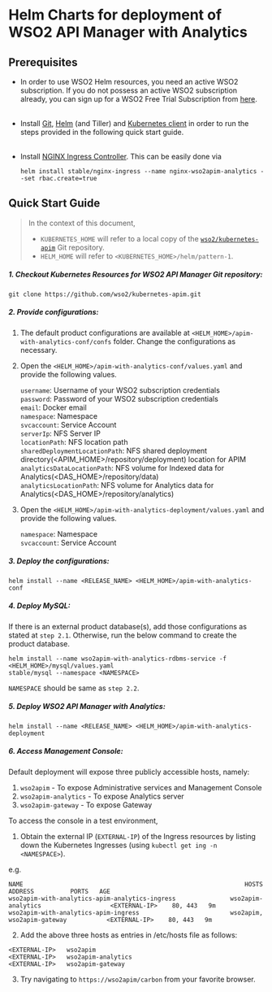 # Helm Charts for deployment of WSO2 API Manager with Analytics

## Prerequisites

* In order to use WSO2 Helm resources, you need an active WSO2 subscription. If you do not possess an active WSO2
  subscription already, you can sign up for a WSO2 Free Trial Subscription from [here](https://wso2.com/free-trial-subscription).<br><br>

* Install [Git](https://git-scm.com/book/en/v2/Getting-Started-Installing-Git), [Helm](https://github.com/kubernetes/helm/blob/master/docs/install.md)
(and Tiller) and [Kubernetes client](https://kubernetes.io/docs/tasks/tools/install-kubectl/) in order to run the 
steps provided in the following quick start guide.<br><br>

* Install [NGINX Ingress Controller](https://kubernetes.github.io/ingress-nginx/deploy/). This can
 be easily done via 
  ```
  helm install stable/nginx-ingress --name nginx-wso2apim-analytics --set rbac.create=true
  ```
## Quick Start Guide
>In the context of this document, <br>
>* `KUBERNETES_HOME` will refer to a local copy of the [`wso2/kubernetes-apim`](https://github.com/wso2/kubernetes-apim/)
Git repository. <br>
>* `HELM_HOME` will refer to `<KUBERNETES_HOME>/helm/pattern-1`. <br>

##### 1. Checkout Kubernetes Resources for WSO2 API Manager Git repository:

```
git clone https://github.com/wso2/kubernetes-apim.git
```

##### 2. Provide configurations:

1. The default product configurations are available at `<HELM_HOME>/apim-with-analytics-conf/confs` folder. Change the 
configurations as necessary.

2. Open the `<HELM_HOME>/apim-with-analytics-conf/values.yaml` and provide the following values.

    `username`: Username of your WSO2 subscription credentials<br>
    `password`: Password of your WSO2 subscription credentials<br>
    `email`: Docker email<br>
    `namespace`: Namespace<br>
    `svcaccount`: Service Account<br>
    `serverIp`: NFS Server IP<br>
    `locationPath`: NFS location path<br>
    `sharedDeploymentLocationPath`: NFS shared deployment directory(<APIM_HOME>/repository/deployment) location for APIM<br> 
    `analyticsDataLocationPath`: NFS volume for Indexed data for Analytics(<DAS_HOME>/repository/data)<br>
    `analyticsLocationPath`: NFS volume for Analytics data for Analytics(<DAS_HOME>/repository/analytics)<br>
    
3. Open the `<HELM_HOME>/apim-with-analytics-deployment/values.yaml` and provide the following values.

    `namespace`: Namespace<br>
    `svcaccount`: Service Account
    
##### 3. Deploy the configurations:

```
helm install --name <RELEASE_NAME> <HELM_HOME>/apim-with-analytics-conf
```

##### 4. Deploy MySQL:
If there is an external product database(s), add those configurations as stated at `step 2.1`. Otherwise, run the below
 command to create the product database. 
```
helm install --name wso2apim-with-analytics-rdbms-service -f <HELM_HOME>/mysql/values.yaml 
stable/mysql --namespace <NAMESPACE>
```
`NAMESPACE` should be same as `step 2.2`.

##### 5. Deploy WSO2 API Manager with Analytics:

```
helm install --name <RELEASE_NAME> <HELM_HOME>/apim-with-analytics-deployment
```

##### 6. Access Management Console:

Default deployment will expose three publicly accessible hosts, namely:<br>
1. `wso2apim` - To expose Administrative services and Management Console<br>
2. `wso2apim-analytics` - To expose Analytics server<br>
3. `wso2apim-gateway` - To expose Gateway<br>

To access the console in a test environment,

1. Obtain the external IP (`EXTERNAL-IP`) of the Ingress resources by listing down the Kubernetes Ingresses (using `kubectl get ing -n <NAMESPACE>`).

e.g.

```
NAME                                                             HOSTS                              ADDRESS          PORTS   AGE
wso2apim-with-analytics-apim-analytics-ingress               wso2apim-analytics                   <EXTERNAL-IP>    80, 443   9m
wso2apim-with-analytics-apim-ingress                         wso2apim, wso2apim-gateway           <EXTERNAL-IP>    80, 443   9m
```

2. Add the above three hosts as entries in /etc/hosts file as follows:

```
<EXTERNAL-IP>	wso2apim
<EXTERNAL-IP>	wso2apim-analytics
<EXTERNAL-IP>	wso2apim-gateway
```

3. Try navigating to `https://wso2apim/carbon` from your favorite browser.

